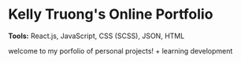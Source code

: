 <h1> Kelly Truong's Online Portfolio </h1>

**Tools:** React.js, JavaScript, CSS (SCSS), JSON, HTML

welcome to my porfolio of personal projects! + learning development

